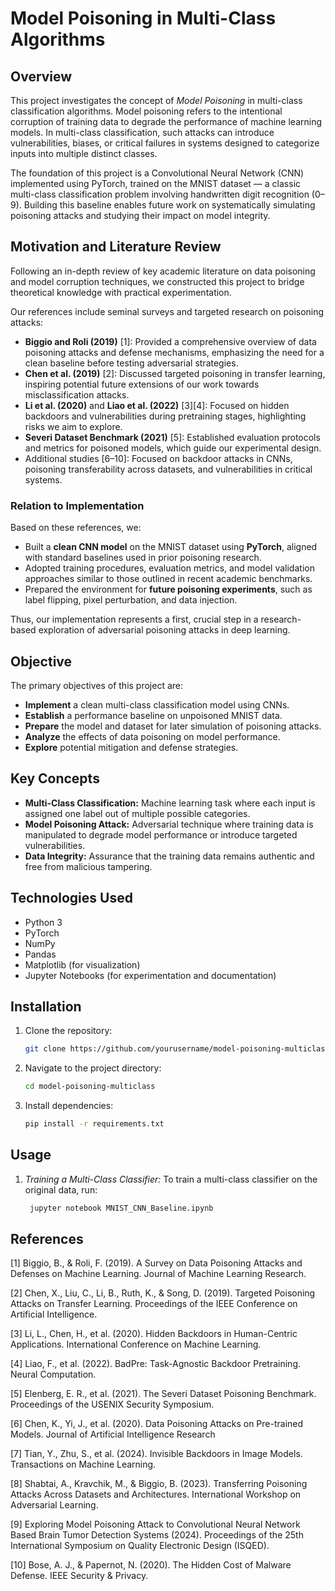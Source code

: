 # Model Poisoning in Multi-Class Algorithms

## Overview

This project investigates the concept of *Model Poisoning* in multi-class classification algorithms. Model poisoning refers to the intentional corruption of training data to degrade the performance of machine learning models. In multi-class classification, such attacks can introduce vulnerabilities, biases, or critical failures in systems designed to categorize inputs into multiple distinct classes.

The foundation of this project is a Convolutional Neural Network (CNN) implemented using PyTorch, trained on the MNIST dataset — a classic multi-class classification problem involving handwritten digit recognition (0–9). Building this baseline enables future work on systematically simulating poisoning attacks and studying their impact on model integrity.

## Motivation and Literature Review

Following an in-depth review of key academic literature on data poisoning and model corruption techniques, we constructed this project to bridge theoretical knowledge with practical experimentation. 

Our references include seminal surveys and targeted research on poisoning attacks:

- **Biggio and Roli (2019)** [1]: Provided a comprehensive overview of data poisoning attacks and defense mechanisms, emphasizing the need for a clean baseline before testing adversarial strategies.
- **Chen et al. (2019)** [2]: Discussed targeted poisoning in transfer learning, inspiring potential future extensions of our work towards misclassification attacks.
- **Li et al. (2020)** and **Liao et al. (2022)** [3][4]: Focused on hidden backdoors and vulnerabilities during pretraining stages, highlighting risks we aim to explore.
- **Severi Dataset Benchmark (2021)** [5]: Established evaluation protocols and metrics for poisoned models, which guide our experimental design.
- Additional studies [6–10]: Focused on backdoor attacks in CNNs, poisoning transferability across datasets, and vulnerabilities in critical systems.

### Relation to Implementation

Based on these references, we:
- Built a **clean CNN model** on the MNIST dataset using **PyTorch**, aligned with standard baselines used in prior poisoning research.
- Adopted training procedures, evaluation metrics, and model validation approaches similar to those outlined in recent academic benchmarks.
- Prepared the environment for **future poisoning experiments**, such as label flipping, pixel perturbation, and data injection.

Thus, our implementation represents a first, crucial step in a research-based exploration of adversarial poisoning attacks in deep learning.

## Objective

The primary objectives of this project are:

- **Implement** a clean multi-class classification model using CNNs.
- **Establish** a performance baseline on unpoisoned MNIST data.
- **Prepare** the model and dataset for later simulation of poisoning attacks.
- **Analyze** the effects of data poisoning on model performance.
- **Explore** potential mitigation and defense strategies.

## Key Concepts

- **Multi-Class Classification:** Machine learning task where each input is assigned one label out of multiple possible categories.
- **Model Poisoning Attack:** Adversarial technique where training data is manipulated to degrade model performance or introduce targeted vulnerabilities.
- **Data Integrity:** Assurance that the training data remains authentic and free from malicious tampering.

## Technologies Used

- Python 3
- PyTorch
- NumPy
- Pandas
- Matplotlib (for visualization)
- Jupyter Notebooks (for experimentation and documentation)

## Installation

1. Clone the repository:
    ```bash
    git clone https://github.com/yourusername/model-poisoning-multiclass.git
    

2. Navigate to the project directory:
    ```bash
    cd model-poisoning-multiclass
    

3. Install dependencies:
    ```bash
    pip install -r requirements.txt    

## Usage

1. *Training a Multi-Class Classifier:*
   To train a multi-class classifier on the original data, run:
   ```bash
    jupyter notebook MNIST_CNN_Baseline.ipynb

## References

[1] Biggio, B., & Roli, F. (2019). A Survey on Data Poisoning Attacks and Defenses on Machine Learning. Journal of Machine Learning Research.

[2] Chen, X., Liu, C., Li, B., Ruth, K., & Song, D. (2019). Targeted Poisoning Attacks on Transfer Learning. Proceedings of the IEEE Conference on Artificial Intelligence.

[3] Li, L., Chen, H., et al. (2020). Hidden Backdoors in Human-Centric Applications. International Conference on Machine Learning.

[4] Liao, F., et al. (2022). BadPre: Task-Agnostic Backdoor Pretraining. Neural Computation.

[5] Elenberg, E. R., et al. (2021). The Severi Dataset Poisoning Benchmark. Proceedings of the USENIX Security Symposium.

[6] Chen, K., Yi, J., et al. (2020). Data Poisoning Attacks on Pre-trained Models. Journal of Artificial Intelligence Research

[7] Tian, Y., Zhu, S., et al. (2024). Invisible Backdoors in Image Models. Transactions on Machine Learning.

[8] Shabtai, A., Kravchik, M., & Biggio, B. (2023). Transferring Poisoning Attacks Across Datasets and Architectures. International Workshop on Adversarial Learning.

[9] Exploring Model Poisoning Attack to Convolutional Neural Network Based Brain Tumor Detection Systems (2024). Proceedings of the 25th International Symposium on Quality Electronic Design (ISQED).

[10] Bose, A. J., & Papernot, N. (2020). The Hidden Cost of Malware Defense. IEEE Security & Privacy.
